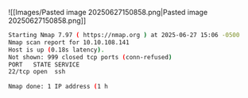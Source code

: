 ![[Images/Pasted image 20250627150858.png|Pasted image 20250627150858.png]]

```bash
Starting Nmap 7.97 ( https://nmap.org ) at 2025-06-27 15:06 -0500  
Nmap scan report for 10.10.108.141  
Host is up (0.18s latency).  
Not shown: 999 closed tcp ports (conn-refused)  
PORT   STATE SERVICE  
22/tcp open  ssh  
  
Nmap done: 1 IP address (1 h
```
